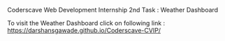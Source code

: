Coderscave Web Development Internship 2nd Task : Weather Dashboard



To visit the Weather Dashboard click on following link : https://darshansgawade.github.io/Coderscave-CVIP/
